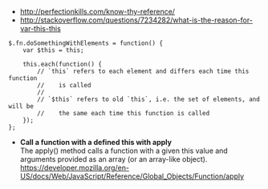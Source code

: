 * http://perfectionkills.com/know-thy-reference/
* http://stackoverflow.com/questions/7234282/what-is-the-reason-for-var-this-this
````
$.fn.doSomethingWithElements = function() {
    var $this = this;

    this.each(function() {
        // `this` refers to each element and differs each time this function
        //    is called
        //
        // `$this` refers to old `this`, i.e. the set of elements, and will be
        //    the same each time this function is called
    });
};
````

* **Call a function with a defined this with apply**   
The apply() method calls a function with a given this value and arguments provided as an array (or an array-like object).   
https://developer.mozilla.org/en-US/docs/Web/JavaScript/Reference/Global_Objects/Function/apply
